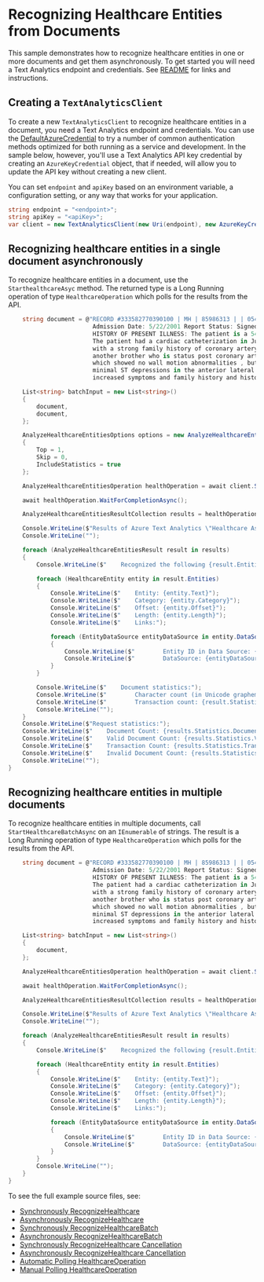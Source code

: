 # Recognizing Healthcare Entities from Documents
This sample demonstrates how to recognize healthcare entities in one or more documents and get them asynchronously. To get started you will need a Text Analytics endpoint and credentials.  See [README][README] for links and instructions.

## Creating a `TextAnalyticsClient`

To create a new `TextAnalyticsClient` to recognize healthcare entities in a document, you need a Text Analytics endpoint and credentials.  You can use the [DefaultAzureCredential][DefaultAzureCredential] to try a number of common authentication methods optimized for both running as a service and development.  In the sample below, however, you'll use a Text Analytics API key credential by creating an `AzureKeyCredential` object, that if needed, will allow you to update the API key without creating a new client.

You can set `endpoint` and `apiKey` based on an environment variable, a configuration setting, or any way that works for your application.

```C# Snippet:CreateTextAnalyticsClient
string endpoint = "<endpoint>";
string apiKey = "<apiKey>";
var client = new TextAnalyticsClient(new Uri(endpoint), new AzureKeyCredential(apiKey));
```

## Recognizing healthcare entities in a single document asynchronously

To recognize healthcare entities in a document, use the `StarthealthcareAsyc` method.  The returned type is a Long Running operation of type `HealthcareOperation` which polls for the results from the API.

```C# Snippet:TextAnalyticsSampleHealthcareBatchAsync
    string document = @"RECORD #333582770390100 | MH | 85986313 | | 054351 | 2/14/2001 12:00:00 AM | CORONARY ARTERY DISEASE | Signed | DIS | \
                        Admission Date: 5/22/2001 Report Status: Signed Discharge Date: 4/24/2001 ADMISSION DIAGNOSIS: CORONARY ARTERY DISEASE. \
                        HISTORY OF PRESENT ILLNESS: The patient is a 54-year-old gentleman with a history of progressive angina over the past several months. \
                        The patient had a cardiac catheterization in July of this year revealing total occlusion of the RCA and 50% left main disease ,\
                        with a strong family history of coronary artery disease with a brother dying at the age of 52 from a myocardial infarction and \
                        another brother who is status post coronary artery bypass grafting. The patient had a stress echocardiogram done on July , 2001 , \
                        which showed no wall motion abnormalities , but this was a difficult study due to body habitus. The patient went for six minutes with \
                        minimal ST depressions in the anterior lateral leads , thought due to fatigue and wrist pain , his anginal equivalent. Due to the patient's \
                        increased symptoms and family history and history left main disease with total occasional of his RCA was referred for revascularization with open heart surgery.";

    List<string> batchInput = new List<string>()
    {
        document,
        document,
    };

    AnalyzeHealthcareEntitiesOptions options = new AnalyzeHealthcareEntitiesOptions()
    {
        Top = 1,
        Skip = 0,
        IncludeStatistics = true
    };

    AnalyzeHealthcareEntitiesOperation healthOperation = await client.StartAnalyzeHealthcareEntitiesAsync(batchInput, "en", options);

    await healthOperation.WaitForCompletionAsync();

    AnalyzeHealthcareEntitiesResultCollection results = healthOperation.Value;

    Console.WriteLine($"Results of Azure Text Analytics \"Healthcare Async\" Model, version: \"{results.ModelVersion}\"");
    Console.WriteLine("");

    foreach (AnalyzeHealthcareEntitiesResult result in results)
    {
        Console.WriteLine($"    Recognized the following {result.Entities.Count} healthcare entities:");

        foreach (HealthcareEntity entity in result.Entities)
        {
            Console.WriteLine($"    Entity: {entity.Text}");
            Console.WriteLine($"    Category: {entity.Category}");
            Console.WriteLine($"    Offset: {entity.Offset}");
            Console.WriteLine($"    Length: {entity.Length}");
            Console.WriteLine($"    Links:");

            foreach (EntityDataSource entityDataSource in entity.DataSources)
            {
                Console.WriteLine($"        Entity ID in Data Source: {entityDataSource.EntityId}");
                Console.WriteLine($"        DataSource: {entityDataSource.Name}");
            }
        }

        Console.WriteLine($"    Document statistics:");
        Console.WriteLine($"        Character count (in Unicode graphemes): {result.Statistics.CharacterCount}");
        Console.WriteLine($"        Transaction count: {result.Statistics.TransactionCount}");
        Console.WriteLine("");
    }
    Console.WriteLine($"Request statistics:");
    Console.WriteLine($"    Document Count: {results.Statistics.DocumentCount}");
    Console.WriteLine($"    Valid Document Count: {results.Statistics.ValidDocumentCount}");
    Console.WriteLine($"    Transaction Count: {results.Statistics.TransactionCount}");
    Console.WriteLine($"    Invalid Document Count: {results.Statistics.InvalidDocumentCount}");
    Console.WriteLine("");
}
```

## Recognizing healthcare entities in multiple documents

To recognize healthcare entities in multiple documents, call `StartHealthcareBatchAsync` on an `IEnumerable` of strings.  The result is a Long Running operation of type `HealthcareOperation` which polls for the results from the API.

```C# Snippet:TextAnalyticsSampleHealthcareBatchConvenienceAsync
    string document = @"RECORD #333582770390100 | MH | 85986313 | | 054351 | 2/14/2001 12:00:00 AM | CORONARY ARTERY DISEASE | Signed | DIS | \
                        Admission Date: 5/22/2001 Report Status: Signed Discharge Date: 4/24/2001 ADMISSION DIAGNOSIS: CORONARY ARTERY DISEASE. \
                        HISTORY OF PRESENT ILLNESS: The patient is a 54-year-old gentleman with a history of progressive angina over the past several months. \
                        The patient had a cardiac catheterization in July of this year revealing total occlusion of the RCA and 50% left main disease ,\
                        with a strong family history of coronary artery disease with a brother dying at the age of 52 from a myocardial infarction and \
                        another brother who is status post coronary artery bypass grafting. The patient had a stress echocardiogram done on July , 2001 , \
                        which showed no wall motion abnormalities , but this was a difficult study due to body habitus. The patient went for six minutes with \
                        minimal ST depressions in the anterior lateral leads , thought due to fatigue and wrist pain , his anginal equivalent. Due to the patient's \
                        increased symptoms and family history and history left main disease with total occasional of his RCA was referred for revascularization with open heart surgery.";

    List<string> batchInput = new List<string>()
    {
        document,
    };

    AnalyzeHealthcareEntitiesOperation healthOperation = await client.StartAnalyzeHealthcareEntitiesAsync(batchInput, "en");

    await healthOperation.WaitForCompletionAsync();

    AnalyzeHealthcareEntitiesResultCollection results = healthOperation.Value;

    Console.WriteLine($"Results of Azure Text Analytics \"Healthcare Async\" Model, version: \"{results.ModelVersion}\"");
    Console.WriteLine("");

    foreach (AnalyzeHealthcareEntitiesResult result in results)
    {
        Console.WriteLine($"    Recognized the following {result.Entities.Count} healthcare entities:");

        foreach (HealthcareEntity entity in result.Entities)
        {
            Console.WriteLine($"    Entity: {entity.Text}");
            Console.WriteLine($"    Category: {entity.Category}");
            Console.WriteLine($"    Offset: {entity.Offset}");
            Console.WriteLine($"    Length: {entity.Length}");
            Console.WriteLine($"    Links:");

            foreach (EntityDataSource entityDataSource in entity.DataSources)
            {
                Console.WriteLine($"        Entity ID in Data Source: {entityDataSource.EntityId}");
                Console.WriteLine($"        DataSource: {entityDataSource.Name}");
            }
        }
        Console.WriteLine("");
    }
}
```

To see the full example source files, see:

* [Synchronously RecognizeHealthcare ](https://github.com/Azure/azure-sdk-for-net/blob/master/sdk/textanalytics/Azure.AI.TextAnalytics/tests/samples/Sample_Healthcare.cs)
* [Asynchronously RecognizeHealthcare ](https://github.com/Azure/azure-sdk-for-net/blob/master/sdk/textanalytics/Azure.AI.TextAnalytics/tests/samples/Sample_HealthcareAsync.cs)
* [Synchronously RecognizeHealthcareBatch](https://github.com/Azure/azure-sdk-for-net/blob/master/sdk/textanalytics/Azure.AI.TextAnalytics/tests/samples/Sample_HealthcareBatch.cs)
* [Asynchronously RecognizeHealthcareBatch](https://github.com/Azure/azure-sdk-for-net/blob/master/sdk/textanalytics/Azure.AI.TextAnalytics/tests/samples/Sample_HealthcareBatchAsync.cs)
* [Synchronously RecognizeHealthcare Cancellation](https://github.com/Azure/azure-sdk-for-net/blob/master/sdk/textanalytics/Azure.AI.TextAnalytics/tests/samples/Sample_Healthcare_Cancellation.cs)
* [Asynchronously RecognizeHealthcare Cancellation](https://github.com/Azure/azure-sdk-for-net/blob/master/sdk/textanalytics/Azure.AI.TextAnalytics/tests/samples/Sample_HealthcareAsync_Cancellation.cs)
* [Automatic Polling HealthcareOperation ](https://github.com/Azure/azure-sdk-for-net/blob/master/sdk/textanalytics/Azure.AI.TextAnalytics/tests/samples/Sample_HealthcareAsync_AutomaticPolling.cs)
* [Manual Polling HealthcareOperation ](https://github.com/Azure/azure-sdk-for-net/blob/master/sdk/textanalytics/Azure.AI.TextAnalytics/tests/samples/Sample_HealthcareAsync_ManualPolling.cs)

[DefaultAzureCredential]: https://github.com/Azure/azure-sdk-for-net/blob/master/sdk/identity/Azure.Identity/README.md
[README]: https://github.com/Azure/azure-sdk-for-net/blob/master/sdk/textanalytics/Azure.AI.TextAnalytics/README.md